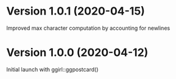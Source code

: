 # Version 1.0.1 (2020-04-15)
Improved max character computation by accounting for newlines

# Version 1.0.0 (2020-04-12)
Initial launch with ggirl::ggpostcard()
